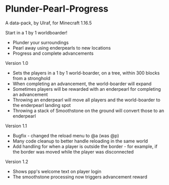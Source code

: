 # Plunder-Pearl-Progress
A data-pack, by Ulraf, for Minecraft 1.16.5

Start in a 1 by 1 worldboarder!
 - Plunder your surroundings
 - Pearl away using enderpearls to new locations
 - Progress and complete advancements

Version 1.0

* Sets the players in a 1 by 1 world-boarder, on a tree, within 300 blocks from a stronghold
* When completing an advancement, the world-boarder will expand
* Sometimes players will be rewarded with an enderpearl for completing an advancement
* Throwing an enderpearl will move all players and the world-boarder to the enderpearl landing spot
* Throwing a stack of Smoothstone on the ground will convert those to an enderpearl

Version 1.1

* Bugfix - changed the reload menu to @a (was @p)
* Many code cleanup to better handle reloading in the same world
* Add handling for when a player is outside the border - for example, if the border was moved while the player was disconnected

Version 1.2

* Shows ppp's welcome text on player login
* The smoothstone processing now triggers advancement reward
